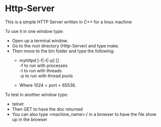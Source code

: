 Http-Server
===========

This is a simple HTTP Server written in C++ for a linux machine

To use it in one window type:
  - Open up a terminal window.
  - Go to the root directory (Http-Server) and type make.
  - Then move to the bin folder and type the following:
      - myhttpd [-f|-t|-p] [<port>]  
              -f to run with processes  
              -t to run with threads  
              -p to run with thread pools 
            
      - Where 1024 < port < 65536. 
  
To test in another window type: 
  - telnet <host> <port>
  - Then GET <document> <crlf><crlf> to have the doc returned 
  - You can also type <machine_name>:<port>/<document> in a browser
    to have the file show up in the browser
